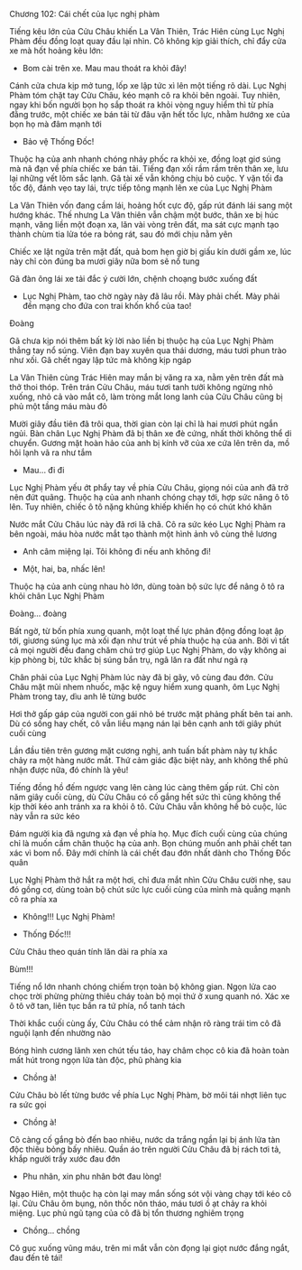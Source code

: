 




Chương 102: Cái chết của lục nghị phàm

Tiếng kêu lớn của Cửu Châu khiến La Vân Thiên, Trác Hiên cùng Lục Nghị Phàm đều đồng loạt quay đầu lại nhìn. Cô không kịp giải thích, chỉ đẩy cửa xe mà hốt hoảng kêu lớn:

- Bom cài trên xe. Mau mau thoát ra khỏi đây!

Cánh cửa chưa kịp mở tung, lốp xe lập tức xì lên một tiếng rõ dài. Lục Nghị Phàm tóm chặt tay Cửu Châu, kéo mạnh cô ra khỏi bên ngoài. Tuy nhiên, ngay khi bốn người bọn họ sắp thoát ra khỏi vòng nguy hiểm thì từ phía đằng trước, một chiếc xe bán tải từ đâu vặn hết tốc lực, nhằm hướng xe của bọn họ mà đâm mạnh tới

- Bảo vệ Thống Đốc!

Thuộc hạ của anh nhanh chóng nhảy phốc ra khỏi xe, đồng loạt giơ súng mà nã đạn về phía chiếc xe bán tải. Tiếng đạn xối rầm rầm trên thân xe, lưu lại những vết lõm sắc lạnh. Gã tài xế vẫn không chịu bỏ cuộc. Y vặn tối đa tốc độ, đánh vẹo tay lái, trực tiếp tông mạnh lên xe của Lục Nghị Phàm

La Vân Thiên vốn đang cầm lái, hoảng hốt cực độ, gấp rút đánh lái sang một hướng khác. Thế nhưng La Vân thiên vẫn chậm một bước, thân xe bị húc mạnh, văng liền một đoạn xa, lăn vài vòng trên đất, ma sát cực mạnh tạo thành chùm tia lửa tóe ra bỏng rát, sau đó mới chịu nằm yên

Chiếc xe lật ngửa trên mặt đất, quả bom hẹn giờ bị giấu kín dưới gầm xe, lúc này chỉ còn đúng ba mươi giây nữa bom sẽ nổ tung

Gã đàn ông lái xe tải đắc ý cười lớn, chệnh choạng bước xuống đất

- Lục Nghị Phàm, tao chờ ngày này đã lâu rồi. Mày phải chết. Mày phải đền mạng cho đứa con trai khốn khổ của tao!


Đoàng

Gã chưa kịp nói thêm bất kỳ lời nào liền bị thuộc hạ của Lục Nghị Phàm thẳng tay nổ súng. Viên đạn bay xuyên qua thái dương, máu tươi phun trào như xối. Gã chết ngay lập tức mà không kịp ngáp

La Vân Thiên cùng Trác Hiên may mắn bị văng ra xa, nằm yên trên đất mà thở thoi thóp. Trên trán Cửu Châu, máu tươi tanh tưởi không ngừng nhỏ xuống, nhỏ cả vào mắt cô, làm tròng mắt long lanh của Cửu Châu cũng bị phủ một tầng máu màu đỏ

Mười giây đầu tiên đã trôi qua, thời gian còn lại chỉ là hai mươi phút ngắn ngủi. Bàn chân Lục Nghị Phàm đã bị thân xe đè cứng, nhất thời không thể di chuyển. Gương mặt hoàn hảo của anh bị kính vỡ của xe cứa lên trên da, mồ hôi lạnh vã ra như tắm

- Mau... đi đi

Lục Nghị Phàm yếu ớt phẩy tay về phía Cửu Châu, giọng nói của anh đã trở nên đứt quãng. Thuộc hạ của anh nhanh chóng chạy tới, hợp sức nâng ô tô lên. Tuy nhiên, chiếc ô tô nặng khủng khiếp khiến họ có chút khó khăn

Nước mắt Cửu Châu lúc này đã rơi lã chã. Cô ra sức kéo Lục Nghị Phàm ra bên ngoài, máu hòa nước mắt tạo thành một hình ảnh vô cùng thê lương

- Anh câm miệng lại. Tôi không đi nếu anh không đi!

- Một, hai, ba, nhấc lên!

Thuộc hạ của anh cùng nhau hò lớn, dùng toàn bộ sức lực để nâng ô tô ra khỏi chân Lục Nghị Phàm

Đoàng... đoàng

Bất ngờ, từ bốn phía xung quanh, một loạt thế lực phản động đồng loạt ập tới, giương súng lục mà xối đạn như trút về phía thuộc hạ của anh. Bởi vì tất cả mọi người đều đang chăm chú trợ giúp Lục Nghị Phàm, do vậy không ai kịp phòng bị, tức khắc bị súng bắn trụ, ngã lăn ra đất như ngả rạ


Chân phải của Lục Nghị Phàm lúc này đã bị gãy, vô cùng đau đớn. Cửu Châu mặt mũi nhem nhuốc, mặc kệ nguy hiểm xung quanh, ôm Lục Nghị Phàm trong tay, dìu anh lê từng bước

Hơi thở gấp gáp của người con gái nhỏ bé trước mặt phảng phất bên tai anh. Dù có sống hay chết, cô vẫn liều mạng nán lại bên cạnh anh tới giây phút cuối cùng

Lần đầu tiên trên gương mặt cương nghị, anh tuấn bất phàm này tự khắc chảy ra một hàng nước mắt. Thứ cảm giác đặc biệt này, anh không thể phủ nhận được nữa, đó chính là yêu!

Tiếng đồng hồ đếm ngược vang lên càng lúc càng thêm gấp rút. Chỉ còn năm giây cuối cùng, dù Cửu Châu có cố gắng hết sức thì cũng không thể kịp thời kéo anh tránh xa ra khỏi ô tô. Cửu Châu vẫn không hề bỏ cuộc, lúc này vẫn ra sức kéo

Đám người kia đã ngưng xả đạn về phía họ. Mục đích cuối cùng của chúng chỉ là muốn cầm chân thuộc hạ của anh. Bọn chúng muốn anh phải chết tan xác vì bom nổ. Đây mới chính là cái chết đau đớn nhất dành cho Thống Đốc quân

Lục Nghị Phàm thở hắt ra một hơi, chỉ đưa mắt nhìn Cửu Châu cười nhẹ, sau đó gồng cơ, dùng toàn bộ chút sức lực cuối cùng của mình mà quẳng mạnh cô ra phía xa

- Không!!! Lục Nghị Phàm!

- Thống Đốc!!!

Cửu Châu theo quán tính lăn dài ra phía xa

Bùm!!!

Tiếng nổ lớn nhanh chóng chiếm trọn toàn bộ không gian. Ngọn lửa cao chọc trời phừng phừng thiêu cháy toàn bộ mọi thứ ở xung quanh nó. Xác xe ô tô vỡ tan, liên tục bắn ra tứ phía, nổ tanh tách

Thời khắc cuối cùng ấy, Cửu Châu có thể cảm nhận rõ ràng trái tim cô đã nguội lạnh đến nhường nào

Bóng hình cương lãnh xen chút tếu táo, hay châm chọc cô kia đã hoàn toàn mất hút trong ngọn lửa tàn độc, phũ phàng kia

- Chồng à!

Cửu Châu bò lết từng bước về phía Lục Nghị Phàm, bờ môi tái nhợt liên tục ra sức gọi

- Chồng à!

Cô càng cố gắng bò đến bao nhiêu, nước da trắng ngần lại bị ánh lửa tàn độc thiêu bỏng bấy nhiêu. Quần áo trên người Cửu Châu đã bị rách tơi tả, khắp người trầy xước đau đớn

- Phu nhân, xin phu nhân bớt đau lòng!

Ngạo Hiên, một thuộc hạ còn lại may mắn sống sót vội vàng chạy tới kéo cô lại. Cửu Châu ôm bụng, nôn thốc nôn tháo, máu tươi ồ ạt chảy ra khỏi miệng. Lục phủ ngũ tạng của cô đã bị tổn thương nghiêm trọng

- Chồng... chồng

Cô gục xuống vũng máu, trên mi mắt vẫn còn đọng lại giọt nước đắng ngắt, đau đến tê tái!




